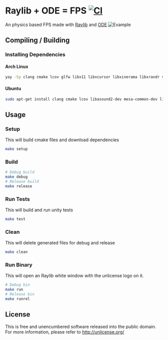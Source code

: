 # Raylib + ODE = FPS [![CI](https://github.com/nopsteam/c-cmake-raylib-boilerplate/actions/workflows/main.yml/badge.svg)](https://github.com/nopsteam/c-cmake-raylib-boilerplate/actions/workflows/main.yml)

An physics based FPS made with [Raylib](https://github.com/raysan5/raylib) and [ODE](https://bitbucket.org/odedevs/ode/src/master)
![Example](./raylib-ode-fps.gif)

## Compiling / Building

### Installing Dependencies

#### Arch Linux
```bash
yay -Sy clang cmake lcov glfw libx11 libxcursor libxinerama libxrandr vulkan-headers xorg-server-devel xorg-xinput
```

#### Ubuntu
```bash
sudo apt-get install clang cmake lcov libasound2-dev mesa-common-dev libx11-dev libxrandr-dev libxi-dev xorg-dev libgl1-mesa-dev libglu1-mesa-dev
```

## Usage

### Setup
This will build cmake files and download dependencies
```bash
make setup
```

### Build
```bash
# Debug build
make debug
# Release build
make release
```

### Run Tests
This will build and run unity tests
```bash
make test
```

### Clean
This will delete generated files for debug and release
```bash
make clean
```

### Run Binary
This will open an Raylib white window with the unlicense logo on it.
```bash
# Debug bin
make run
# Release bin
make runrel
```

## License
This is free and unencumbered software released into the public domain.  
For more information, please refer to <http://unlicense.org/>
